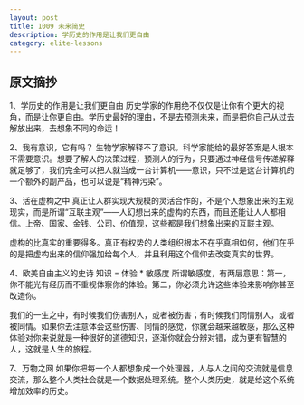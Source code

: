 ```yaml
---
layout: post
title: 1009 未来简史
description: 学历史的作用是让我们更自由
category: elite-lessons
---
```


## 原文摘抄
1、学历史的作用是让我们更自由
历史学家的作用绝不仅仅是让你有个更大的视角，而是让你更自由。学历史最好的理由，不是去预测未来，而是把你自己从过去解放出来，去想象不同的命运！

2、我有意识，它有吗？
生物学家解释不了意识。科学家能给的最好答案是人根本不需要意识。想要了解人的决策过程，预测人的行为，只要通过神经信号传递解释就足够了，我们完全可以把人就当成一台计算机——意识，只不过是这台计算机的一个额外的副产品，也可以说是“精神污染”。

3、活在虚构之中
真正让人群实现大规模的灵活合作的，不是个人想象出来的主观现实，而是所谓“互联主观”——人幻想出来的虚构的东西，而且还能让人人都相信。上帝、国家、金钱、公司、价值观，这些都是我们想象出来的互联主观。

虚构的比真实的重要得多。真正有权势的人类组织根本不在乎真相如何，他们在乎的是把虚构出来的信仰强加给每个人，并且利用这个信仰去改变真实的世界。

4、欧美自由主义的史诗
知识 = 体验 * 敏感度
所谓敏感度，有两层意思：第一，你不能光有经历而不重视体察你的体验。第二，你必须允许这些体验来影响你甚至改造你。

我们的一生之中，有时候我们伤害别人，或者被伤害；有时候我们同情别人，或者被同情。如果你去注意体会这些伤害、同情的感觉，你就会越来越敏感，那么这种体验对你来说就是一种很好的道德知识，逐渐你就会分辨对错，成为更有智慧的人，这就是人生的旅程。

7、万物之网
如果你把每一个人都想象成一个处理器，人与人之间的交流就是信息交流，那么整个人类社会就是一个数据处理系统。整个人类历史，就是给这个系统增加效率的历史。